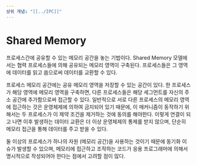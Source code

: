 ```yaml
---
상위 개념: "[[../IPC]]"
---
```

# Shared Memory 
프로세스간에 공유할 수 있는 메모리 공간을 놓는 기법이다.
Shared Memory 모델에서는 협력 프로세스들에 의해 공유되는 메모리 영역이 구축된다. 프로세스들은 그 영역에 데이터를 읽고 씀으로써 데이터를 교환할 수 있다.

프로세스 메모리 공간에는 공유 메모리 영역을 저장할 수 있는 공간이 있다. 한 프로세스가 해당 영역에 메모리 영역을 구축하면, 다른 프로세스들은 해당 세그먼트를 자신의 주소 공간에 추가함으로써 접근할 수 있다. 일반적으로 서로 다른 프로세스의 메모리 영역에 접근하는 것은 운영체제에 의하여 금지되어 있기 때문에, 이 매커니즘이 동작하기 위해서는 두 프로세스가 이 제약 조건을 제거하는 것에 동의를 해야한다. 이렇게 연결이 되고 나면 이후 발생하는 데이터 교환은 더 이상 운영체제의 통제를 받지 않으며, 단순히 메모리 접근을 통해 데이터를 주고 받을 수 있다.

둘 이상의 프로세스가 하나의 자원 (메모리 공간)을 사용하는 것이기 때문에 동기화 이슈가 발생할 수 있으며, 메모리에 접근하고 조작하는 코드가 응용 프로그래머에 의해서 명시적으로 작성되어야 한다는 점에서 고려할 점이 많다.